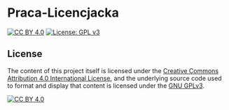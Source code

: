 # Praca-Licencjacka

[![CC BY 4.0][cc-by-shield]][cc-by]
[![License: GPL v3][gnu-gplv3]](https://www.gnu.org/licenses/gpl-3.0)

## License

The content of this project itself is licensed under the
[Creative Commons Attribution 4.0 International License][cc-by], and the underlying source code used to format and display that content is licensed under the [GNU GPLv3](http://perso.crans.org/besson/LICENSE.html).

[![CC BY 4.0][cc-by-image]][cc-by]

[cc-by]: http://creativecommons.org/licenses/by/4.0/
[cc-by-image]: https://i.creativecommons.org/l/by/4.0/88x31.png
[cc-by-shield]: https://img.shields.io/badge/License-CC%20BY%204.0-lightgrey.svg
[gnu-gplv3]: https://img.shields.io/badge/License-GPLv3-blue.svg